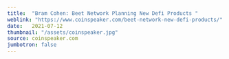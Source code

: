 ```yaml
---
title:  "Bram Cohen: Beet Network Planning New Defi Products "
weblink: "https://www.coinspeaker.com/beet-network-new-defi-products/"
date:   2021-07-12
thumbnail: "/assets/coinspeaker.jpg"
source: coinspeaker.com
jumbotron: false
---
```

